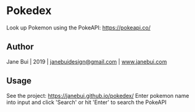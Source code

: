 # Pokedex
Look up Pokemon using the PokeAPI: https://pokeapi.co/

## Author
Jane Bui | 2019 | janebuidesign@gmail.com | www.janebui.com

## Usage
See the project: https://janebui.github.io/pokedex/
Enter pokemon name into input and click 'Search' or hit 'Enter' to search the PokeAPI
